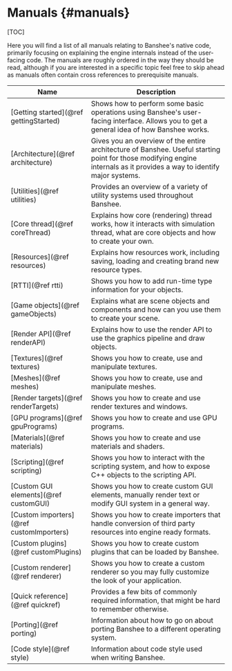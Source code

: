 Manuals									{#manuals}
===============
[TOC]

Here you will find a list of all manuals relating to Banshee's native code, primarily focusing on explaining the engine internals instead of the user-facing code. The manuals are roughly ordered in the way they should be read, although if you are interested in a specific topic feel free to skip ahead as manuals often contain cross references to prerequisite manuals.

Name                                      | Description
------------------------------------------|-------------
[Getting started](@ref gettingStarted)    | Shows how to perform some basic operations using Banshee's user-facing interface. Allows you to get a general idea of how Banshee works.
[Architecture](@ref architecture)         | Gives you an overview of the entire architecture of Banshee. Useful starting point for those modifying engine internals as it provides a way to identify major systems.
[Utilities](@ref utilities)               | Provides an overview of a variety of utility systems used throughout Banshee.
[Core thread](@ref coreThread)            | Explains how core (rendering) thread works, how it interacts with simulation thread, what are core objects and how to create your own.
[Resources](@ref resources)  			  | Explains how resources work, including saving, loading and creating brand new resource types.
[RTTI](@ref rtti)                         | Shows you how to add run-time type information for your objects.
[Game objects](@ref gameObjects)          | Explains what are scene objects and components and how can you use them to create your scene.
[Render API](@ref renderAPI)              | Explains how to use the render API to use the graphics pipeline and draw objects. 
[Textures](@ref textures)                 | Shows you how to create, use and manipulate textures.
[Meshes](@ref meshes)                     | Shows you how to create, use and manipulate meshes.
[Render targets](@ref renderTargets)	  | Shows you how to create and use render textures and windows.
[GPU programs](@ref gpuPrograms)		  | Shows you how to create and use GPU programs.
[Materials](@ref materials)				  | Shows you how to create and use materials and shaders.
[Scripting](@ref scripting)               | Shows you how to interact with the scripting system, and how to expose C++ objects to the scripting API.
[Custom GUI elements](@ref customGUI)     | Shows you how to create custom GUI elements, manually render text or modify GUI system in a general way.
[Custom importers](@ref customImporters)  | Shows you how to create importers that handle conversion of third party resources into engine ready formats.
[Custom plugins](@ref customPlugins)      | Shows you how to create custom plugins that can be loaded by Banshee.
[Custom renderer](@ref renderer)    	  | Shows you how to create a custom renderer so you may fully customize the look of your application.
[Quick reference](@ref quickref)          | Provides a few bits of commonly required information, that might be hard to remember otherwise.
[Porting](@ref porting)                   | Information about how to go on about porting Banshee to a different operating system.
[Code style](@ref style)                  | Information about code style used when writing Banshee.